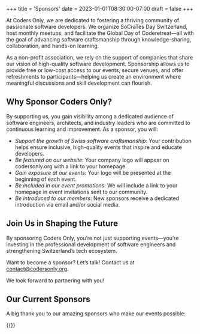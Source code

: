 +++
title = 'Sponsors'
date = 2023-01-01T08:30:00-07:00
draft = false
+++

At Coders Only, we are dedicated to fostering a thriving community of
passionate software developers. We organize SoCraTes Day Switzerland, host
monthly meetups, and facilitate the Global Day of Coderetreat—all with the goal
of advancing software craftsmanship through knowledge-sharing, collaboration,
and hands-on learning.

As a non-profit association, we rely on the support of companies that share our
vision of high-quality software development. Sponsorship allows us to provide
free or low-cost access to our events, secure venues, and offer refreshments to
participants—helping us create an environment where meaningful discussions and
skill development can flourish.

## Why Sponsor Coders Only?
By supporting us, you gain visibility among a dedicated audience of software
engineers, architects, and industry leaders who are committed to continuous
learning and improvement. As a sponsor, you will:

- *Support the growth of Swiss software craftsmanship*: Your contribution helps ensure inclusive, high-quality events that inspire and educate developers.
- *Be featured on our website*: Your company logo will appear on codersonly.org with a link to your homepage.
- *Gain exposure at our events*: Your logo will be presented at the beginning of each event.
- *Be included in our event promotions*: We will include a link to your homepage in event invitations sent to our community.
- *Be introduced to our members*: New sponsors receive a dedicated introduction via email and/or social media.

## Join Us in Shaping the Future
By sponsoring Coders Only, you’re not just supporting events—you’re investing
in the professional development of software engineers and strengthening
Switzerland’s tech ecosystem.

Want to become a sponsor? Let’s talk! Contact us at
[contact@codersonly.org](mailto:contact@codersonly.org).

We look forward to partnering with you!

## Our Current Sponsors
A big thank you to our amazing sponsors who make our events possible:

{{<sponsors>}}

